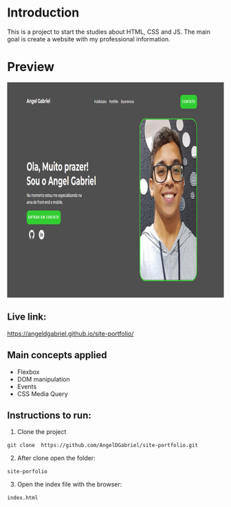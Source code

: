 # Introduction

This is a project to start the studies about HTML, CSS and JS.
The main goal is create a website with my professional information.

# Preview

<img src="https://github.com/AngelDGabriel/site-portfolio/blob/main/preview.png" height="500"/>

## Live link:

https://angeldgabriel.github.io/site-portfolio/

## Main concepts applied

- Flexbox
- DOM manipulation
- Events
- CSS Media Query

## Instructions to run:

1. Clone the project

```
git clone  https://github.com/AngelDGabriel/site-portfolio.git
```

2. After clone open the folder:

```
site-porfolio
```

3. Open the index file with the browser:

```
index.html
```

